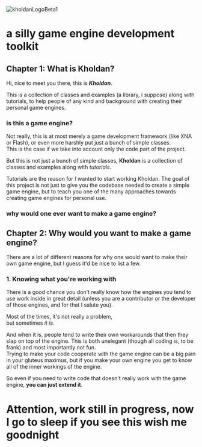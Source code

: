 ![kholdanLogoBeta1](https://user-images.githubusercontent.com/28831846/156906166-9cd1e335-34a5-4b7e-92d3-68f7064f8150.png)
# a silly game engine development toolkit
  
## Chapter 1: What is Kholdan?
Hi, nice to meet you there, this is ***Kholdan***.  

This is a collection of classes and examples (a library, i suppose) along with tutorials, to help people of any kind and background with creating their personal game engines.

### is this a game engine?
Not really, this is at most merely a game development framework (like XNA or Flash), or even more harshly put just a bunch of simple classes.  
This is the case if we take into account only the code part of the project.  

But this is not just a bunch of simple classes, **Kholdan** is a collection of classes and examples along with *tutorials*.

Tutorials are the reason for I wanted to start working Kholdan. The goal of this project is not just to give you the codebase needed to create a simple game engine, but to teach you one of the many approaches towards creating game engines for personal use.
### why would one ever want to make a game engine?
## Chapter 2: Why would you want to make a game engine?
There are a lot of different reasons for why one would want to make their own game engine, but I guess it'd be nice to list a few.
### 1. Knowing what you're working with
There is a good chance you don't really know how the engines you tend to use work inside in great detail (unless you are a contributor or the developer of those engines, and for that I salute you).  

Most of the times, it's not really a problem,  
but sometimes *it is*.  

And when it is, people tend to write their own workarounds that then they slap on top of the engine. This is both unelegant (though all coding is, to be frank) and most importantly not fun.  
Trying to make your code cooperate with the game engine can be a big pain in your gluteus maximus, but if you make your own engine you get to know all of the inner workings of the engine.  

So even if you need to write code that doesn't really work with the game engine, **you can just extend it**.

# Attention, work still in progress, now I go to sleep if you see this wish me goodnight
